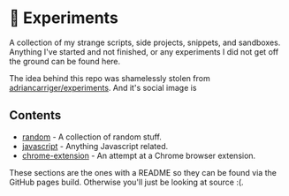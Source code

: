 # 🧪 Experiments

A collection of my strange scripts, side projects, snippets, and sandboxes. Anything I've started and not finished, or any experiments I did not get off the ground can be found here.

The idea behind this repo was shamelessly stolen from [adriancarriger/experiments](https://github.com/adriancarriger/experiments). And it's social image is 

## Contents

- [random](./random) - A collection of random stuff.
- [javascript](./javascript) - Anything Javascript related.
- [chrome-extension](./chrome-extension) - An attempt at a Chrome browser extension.

These sections are the ones with a README so they can be found via the GitHub pages build. Otherwise you'll just be looking at source :(.
